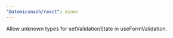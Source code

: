 ```yaml
---
"@atomicsmash/react": minor
---
```


Allow unknown types for setValidationState in useFormValidation.
